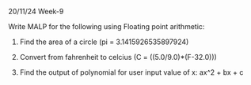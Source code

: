 20/11/24 Week-9

Write MALP for the following using Floating point arithmetic:

1. Find the area of a circle (pi = 3.1415926535897924)

2. Convert from fahrenheit to celcius (C = ((5.0/9.0)*(F-32.0)))

3. Find the output of polynomial for user input value of x: ax^2 + bx + c